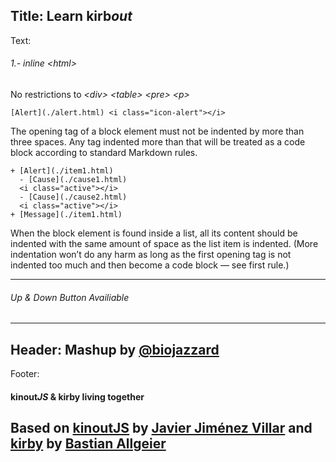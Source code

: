 Title: Learn kirb*out*
----
Text:
###### 1.- inline *&lt;html&gt;*
No restrictions to *&lt;div&gt;* *&lt;table&gt;* *&lt;pre&gt;* *&lt;p&gt;*

```
[Alert](./alert.html) <i class="icon-alert"></i>
```
The opening tag of a block element must not be indented by more than three spaces.
Any tag indented more than that will be treated as a code block according to standard Markdown rules.

```
+ [Alert](./item1.html)
  - [Cause](./cause1.html)
  <i class="active"></i>
  - [Cause](./cause2.html)
  <i class="active"></i>
+ [Message](./item1.html)
```
When the block element is found inside a list,
all its content should be indented with the same amount of space as the list item is indented.
(More indentation won’t do any harm as long as the first opening tag
is not indented too much and then become a code block — see first rule.)





* * *
###### *Up* & *Down* Button Availiable
----
Header:
Mashup by [@biojazzard](https://github.com/biojazzard)
----
Footer:
#### kinout*JS* & kirby living together
Based on [kinoutJS](https://github.com/soyjavi/Kinout) by [Javier Jiménez Villar](https://github.com/soyjavi) and [kirby](https://github.com/bastianallgeier/kirbycms) by [Bastian Allgeier](https://github.com/bastianallgeier)
----
